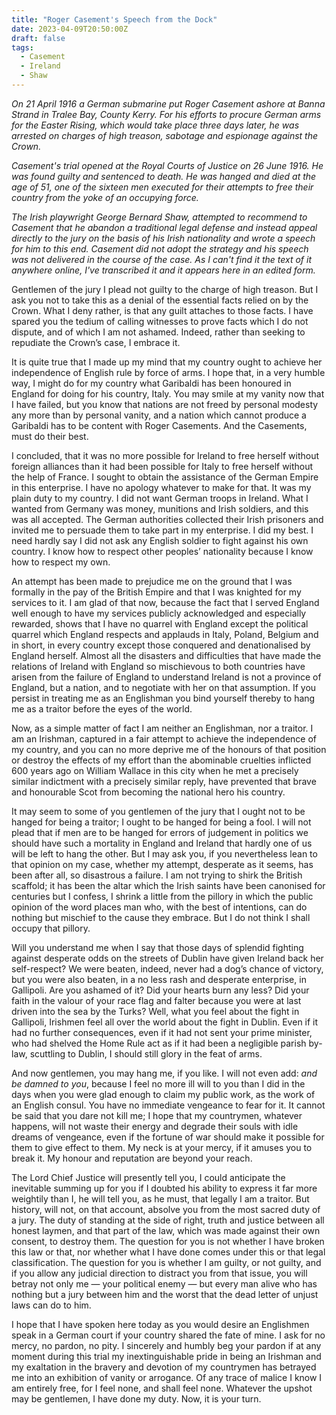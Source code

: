 ```yaml
---
title: "Roger Casement's Speech from the Dock"
date: 2023-04-09T20:50:00Z
draft: false
tags:
  - Casement
  - Ireland
  - Shaw
---
```

_On 21 April 1916 a German submarine put Roger Casement ashore at Banna Strand in Tralee Bay, County Kerry. For his efforts to procure German arms for the Easter Rising, which would take place three days later, he was arrested on charges of high treason, sabotage and espionage against the Crown._

_Casement's trial opened at the Royal Courts of Justice on 26 June 1916. He was found guilty and sentenced to death. He was hanged and died at the age of 51, one of the sixteen men executed for their attempts to free their country from the yoke of an occupying force._

_The Irish playwright George Bernard Shaw, attempted to recommend to Casement that he abandon a traditional legal defense and instead appeal directly to the jury on the basis of his Irish nationality and wrote a speech for him to this end. Casement did not adopt the strategy and his speech was not delivered in the course of the case. As I can't find it the text of it anywhere online, I've transcribed it and it appears here in an edited form._

Gentlemen of the jury I plead not guilty to the charge of high treason.  But I ask you not to take this as a denial of the essential facts relied on by the Crown. What I deny rather, is that any guilt attaches to those facts. I have spared you the tedium of calling witnesses to prove facts which I do not dispute, and of which I am not ashamed. Indeed, rather than seeking to repudiate the Crown’s case, I embrace it.

It is quite true that I made up my mind that my country ought to achieve her independence of English rule by force of arms. I hope that, in a very humble way, I might do for my country what Garibaldi has been honoured in England for doing for his country, Italy. You may smile at my vanity now that I have failed, but you know that nations are not freed by personal modesty any more than by personal vanity, and a nation which cannot produce a Garibaldi has to be content with Roger Casements. And the Casements, must do their best. 

I concluded, that it was no more possible for Ireland to free herself without foreign alliances than it had been possible for Italy to free herself without the help of France. I sought to obtain the assistance of the German Empire in this enterprise. I have no apology whatever to make for that. It was my plain duty to my country. I did not want German troops in Ireland. What I wanted from Germany was money, munitions and Irish soldiers, and this was all accepted. The German authorities collected their Irish prisoners and invited me to persuade them to take part in my enterprise. I did my best. I need hardly say I did not ask any English soldier to fight against his own country. I know how to respect other peoples’ nationality because I know how to respect my own. 

An attempt has been made to prejudice me on the ground that I was formally in the pay of the British Empire and that I was knighted for my services to it. I am glad of that now, because the fact that I served England well enough to have my services publicly acknowledged and especially rewarded, shows that I have no quarrel with England except the political quarrel which England respects and applauds in Italy, Poland, Belgium and in short, in every country except those conquered and denationalised by England herself. Almost all the disasters and difficulties that have made the relations of Ireland with England so mischievous to both countries have arisen from the failure of England to understand Ireland is not a province of England, but a nation, and to negotiate with her on that assumption. If you persist in treating me as an Englishman you bind yourself thereby to hang me as a traitor before the eyes of the world. 

Now, as a simple matter of fact I am neither an Englishman, nor a traitor. I am an Irishman, captured in a fair attempt to achieve the independence of my country, and you can no more deprive me of the honours of that position or destroy the effects of my effort than the abominable cruelties inflicted 600 years ago on William Wallace in this city when he met a precisely similar indictment with a precisely similar reply, have prevented that brave and honourable Scot from becoming the national hero his country. 

It may seem to some of you gentlemen of the jury that I ought not to be hanged for being a traitor; I ought to be hanged for being a fool. I will not plead that if men are to be hanged for errors of judgement in politics we should have such a mortality in England and Ireland that hardly one of us will be left to hang the other. But I may ask you, if you nevertheless lean to that opinion on my case, whether my attempt, desperate as it seems, has been after all, so disastrous a failure. I am not trying to shirk the British scaffold; it has been the altar which the Irish saints have been canonised for centuries but I confess, I shrink a little from the pillory in which the public opinion of the word places man who, with the best of intentions, can do nothing but mischief to the cause they embrace. But I do not think I shall occupy that pillory.

Will you understand me when I say that those days of splendid fighting against desperate odds on the streets of Dublin have given Ireland back her self-respect? We were beaten, indeed, never had a dog’s chance of victory, but you were also beaten, in a no less rash and desperate enterprise, in Gallipoli. Are you ashamed of it? Did your hearts burn any less? Did your faith in the valour of your race flag and falter because you were at last driven into the sea by the Turks? Well, what you feel about the fight in Gallipoli, Irishmen feel all over the world about the fight in Dublin. Even if it had no further consequences, even if it had not sent your prime minister, who had shelved the Home Rule act as if it had been a negligible parish by-law, scuttling to Dublin, I should still glory in the feat of arms.

And now gentlemen, you may hang me, if you like. I will not even add: *and be damned to you*, because I feel no more ill will to you than I did in the days when you were glad enough to claim my public work, as the work of an English consul. You have no immediate vengeance to fear for it. It cannot be said that you dare not kill me; I hope that my countrymen, whatever happens, will not waste their energy and degrade their souls with idle dreams of vengeance, even if the fortune of war should make it possible for them to give effect to them. My neck is at your mercy, if it amuses you to break it. My honour and reputation are beyond your reach.

The Lord Chief Justice will presently tell you, I could anticipate the inevitable summing up for you if I doubted his ability to express it far more weightily than I, he will tell you, as he must, that legally I am a traitor. But history, will not, on that account, absolve you from the most sacred duty of a jury. The duty of standing at the side of right, truth and justice between all honest laymen, and that part of the law, which was made against their own consent, to destroy them. The question for you is not whether I have broken this law or that, nor whether what I have done comes under this or that legal classification. The question for you is whether I am guilty, or not guilty, and if you allow any judicial direction to distract you from that issue, you will betray not only me — your political enemy — but every man alive who has nothing but a jury between him and the worst that the dead letter of unjust laws can do to him. 

I hope that I have spoken here today as you would desire an Englishmen speak in a German court if your country shared the fate of mine. I ask for no mercy, no pardon, no pity. I sincerely and humbly beg your pardon if at any moment during this trial my inextinguishable pride in being an Irishman and my exaltation in the bravery and devotion of my countrymen has betrayed me into an exhibition of vanity or arrogance. Of any trace of malice I know I am entirely free, for I feel none, and shall feel none. Whatever the upshot may be gentlemen, I have done my duty. Now, it is your turn. 
